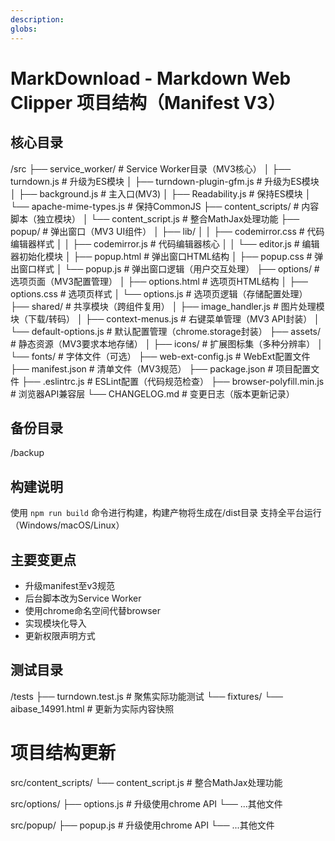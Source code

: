 ```yaml
---
description: 
globs: 
---
```

# MarkDownload - Markdown Web Clipper 项目结构（Manifest V3）

## 核心目录
/src
├── service_worker/          # Service Worker目录（MV3核心）
│   ├── turndown.js          # 升级为ES模块
│   ├── turndown-plugin-gfm.js # 升级为ES模块
│   ├── background.js        # 主入口(MV3)
│   ├── Readability.js       # 保持ES模块
│   └── apache-mime-types.js  # 保持CommonJS
├── content_scripts/         # 内容脚本（独立模块）
│   └── content_script.js    # 整合MathJax处理功能
├── popup/                   # 弹出窗口（MV3 UI组件）
│   ├── lib/
│   │   ├── codemirror.css   # 代码编辑器样式
│   │   ├── codemirror.js    # 代码编辑器核心
│   │   └── editor.js        # 编辑器初始化模块
│   ├── popup.html           # 弹出窗口HTML结构
│   ├── popup.css            # 弹出窗口样式
│   └── popup.js            # 弹出窗口逻辑（用户交互处理）
├── options/                 # 选项页面（MV3配置管理）
│   ├── options.html         # 选项页HTML结构
│   ├── options.css          # 选项页样式
│   └── options.js          # 选项页逻辑（存储配置处理）
├── shared/                  # 共享模块（跨组件复用）
│   ├── image_handler.js     # 图片处理模块（下载/转码）
│   ├── context-menus.js     # 右键菜单管理（MV3 API封装）
│   └── default-options.js   # 默认配置管理（chrome.storage封装）
├── assets/                  # 静态资源（MV3要求本地存储）
│   ├── icons/               # 扩展图标集（多种分辨率）
│   └── fonts/               # 字体文件（可选）
├── web-ext-config.js         # WebExt配置文件
├── manifest.json            # 清单文件（MV3规范）
├── package.json             # 项目配置文件
├── .eslintrc.js             # ESLint配置（代码规范检查）
├── browser-polyfill.min.js  # 浏览器API兼容层
└── CHANGELOG.md             # 变更日志（版本更新记录）
## 备份目录
/backup

## 构建说明
使用 `npm run build` 命令进行构建，构建产物将生成在/dist目录
支持全平台运行（Windows/macOS/Linux）

## 主要变更点
- 升级manifest至v3规范
- 后台脚本改为Service Worker
- 使用chrome命名空间代替browser
- 实现模块化导入
- 更新权限声明方式

## 测试目录
/tests
├── turndown.test.js        # 聚焦实际功能测试
└── fixtures/
    └── aibase_14991.html  # 更新为实际内容快照

# 项目结构更新
src/content_scripts/
└── content_script.js    # 整合MathJax处理功能

src/options/
├── options.js          # 升级使用chrome API
└── ...其他文件

src/popup/
├── popup.js            # 升级使用chrome API
└── ...其他文件
